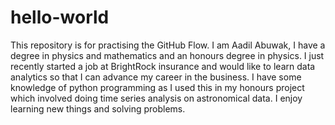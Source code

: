 # hello-world
This repository is for practising the GitHub Flow.
I am Aadil Abuwak, I have a degree in physics and mathematics and an honours degree in physics. I just recently started a job at BrightRock insurance and would like to learn data analytics so that I can advance my career in the business. I have some knowledge of python programming as I used this in my honours project which involved doing time series analysis on astronomical data. I enjoy learning new things and solving problems.
